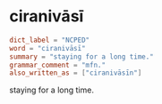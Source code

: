 # ciranivāsī

``` toml
dict_label = "NCPED"
word = "ciranivāsī"
summary = "staying for a long time."
grammar_comment = "mfn."
also_written_as = ["ciranivāsīn"]
```

staying for a long time.

